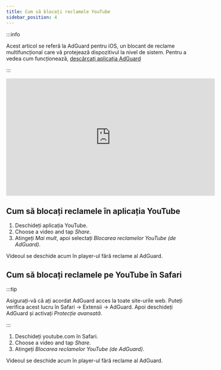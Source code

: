 ```yaml
---
title: Cum să blocați reclamele YouTube
sidebar_position: 4
---
```


:::info

Acest articol se referă la AdGuard pentru iOS, un blocant de reclame multifuncțional care vă protejează dispozitivul la nivel de sistem. Pentru a vedea cum funcționează, [descărcați aplicația AdGuard](https://agrd.io/download-kb-adblock)

:::  

<iframe width="560" height="315" class="youtube-video" src="https://www.youtube-nocookie.com/embed/YW9Ojcm1Gkg" title="Player video YouTube" frameborder="0" allow="accelerometer; autoplay; clipboard-write; encrypted-media; gyroscope; picture-in-picture" allowfullscreen></iframe>

## Cum să blocați reclamele în aplicația YouTube

1. Deschideți aplicația YouTube.
1. Choose a video and tap *Share*.
1. Atingeți *Mai mult*, apoi selectați *Blocarea reclamelor YouTube (de AdGuard)*.

Videoul se deschide acum în player-ul fără reclame al AdGuard.

## Cum să blocați reclamele pe YouTube în Safari

:::tip

Asigurați-vă că ați acordat AdGuard acces la toate site-urile web. Puteți verifica acest lucru în Safari → Extensii → AdGuard. Apoi deschideți AdGuard și activați *Protecție avansată*.

:::

1. Deschideți youtube.com în Safari.
1. Choose a video and tap *Share*.
1. Atingeți *Blocarea reclamelor YouTube (de AdGuard)*.

Videoul se deschide acum în player-ul fără reclame al AdGuard.
